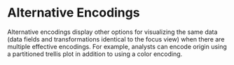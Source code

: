# Alternative Encodings

Alternative encodings display other options for visualizing the same data \(data fields and transformations identical to the focus view\) when there are multiple effective encodings. For example, analysts can encode origin using a partitioned trellis plot in addition to using a color encoding.

